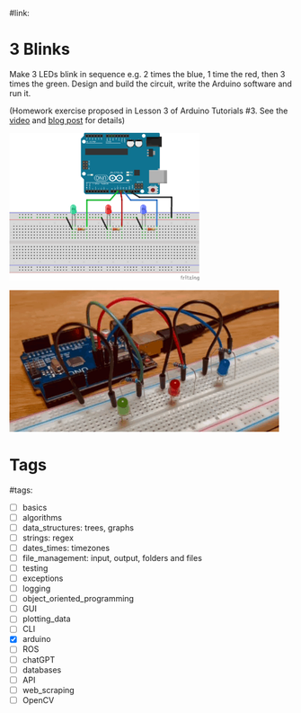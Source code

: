 #link: 

# 3 Blinks

Make 3 LEDs blink in sequence e.g. 2 times the blue, 1 time the red, then 3 times the green. Design and build the circuit, write the Arduino software and run it.

(Homework exercise proposed in Lesson 3 of Arduino Tutorials #3. See the [video](https://www.youtube.com/watch?v=CfdaJ4z4u4w&list=PLGs0VKk2DiYw-L-RibttcvK-WBZm8WLEP&index=3 ) and [blog post](https://toptechboy.com/arduino-tutorial-3-understanding-how-breadboards-work/) for details)

 

<img src="./3blinks.png" style="zoom:33%;" />

![](./3blinks.gif)

# Tags

#tags: 
- [ ] basics
- [ ] algorithms
- [ ] data_structures: trees, graphs
- [ ] strings: regex
- [ ] dates_times: timezones
- [ ] file_management: input, output, folders and files
- [ ] testing
- [ ] exceptions
- [ ] logging
- [ ] object_oriented_programming
- [ ] GUI
- [ ] plotting_data
- [ ] CLI
- [x] arduino
- [ ] ROS
- [ ] chatGPT
- [ ] databases
- [ ] API
- [ ] web_scraping
- [ ] OpenCV